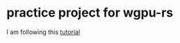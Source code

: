 # practice project for wgpu-rs

I am following this [tutorial](https://sotrh.github.io/learn-wgpu/)
